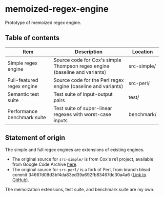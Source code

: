 # memoized-regex-engine

Prototype of memoized regex engine.

## Table of contents

| Item | Description | Location |
|------|-------------|----------|
| Simple regex engine | Source code for Cox's simple Thompson regex engine (baseline and variants)      | src-simple/ |
| Full-featured regex engine | Source code for the Perl regex engine (baseline and variants)      | src-perl/ |
| Semantic test suite         | Test suite of input-output pairs                          | test/ |
| Performance benchmark suite | Test suite of super-linear regexes with worst-case inputs | benchmark/ |

## Statement of origin

The simple and full regex engines are extensions of existing engines.
  - The original source for `src-simple/` is from Cox's re1 project, available from Google Code Archive [here](https://code.google.com/archive/p/re1/).
  - The original source for `src-perl/` is a fork of Perl, from branch blead commit 34667d08d3bf4da83ed39a692fb83467dc30a4a6 ([Link to GitHub](https://github.com/Perl/perl5/commit/34667d08d3bf4da83ed39a692fb83467dc30a4a6)).

The memoization extensions, test suite, and benchmark suite are my own.
